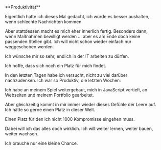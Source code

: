 \*\*Produktivität\*\*

Eigentlich hatte ich dieses Mal gedacht, ich würde es besser aushalten, wenn schlechte Nachrichten kommen. 

Aber stattdessen macht es mich eher innerlich fertig. Besonders dann, wenn Maßnahmen bewilligt werden ... aber es am Ende doch keine passenden Stellen gibt. Ich will nicht schon wieder einfach nur weggeschoben werden.

Ich wünsche mir so sehr, endlich in der IT arbeiten zu dürfen.

Ich hoffe, dass sich noch ein Platz für mich findet.



In den letzten Tagen habe ich versucht, nicht zu viel darüber nachzudenken. Ich war so Produktiv, die letzten Wochen:

Ich habe an meinem Spiel weitergebaut, mich in JavaScript vertieft, an Webseiten und meinem Portfolio gearbeitet.

Aber gleichzeitig kommt in mir immer wieder dieses Gefühle der Leere auf. Ich hätte so gerne einen Platz in dieser Welt.

Einen Platz für den ich nicht 1000 Kompromisse eingehen muss.


Dabei will ich das alles doch wirklich.
Ich will weiter lernen, weiter bauen, weiter wachsen.

Ich brauche nur eine kleine Chance.



